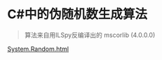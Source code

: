 # C#中的伪随机数生成算法

> 算法来自用ILSpy反编译出的 mscorlib (4.0.0.0)

[System.Random.html](CShape中的伪随机数生成算法_files/System.Random.html)



















